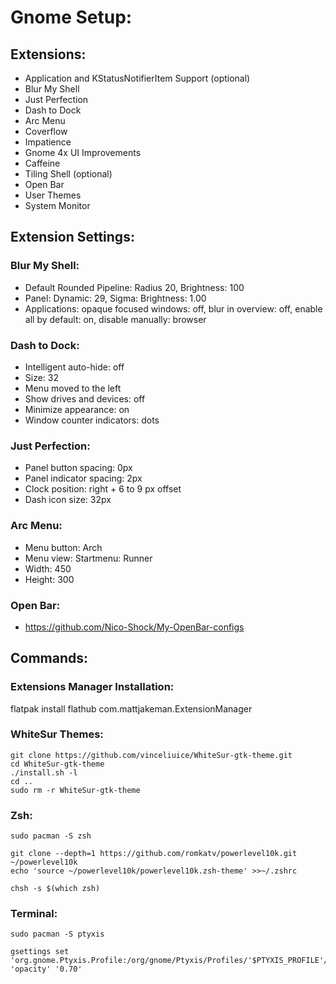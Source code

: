 # Gnome Setup:

## Extensions:

- Application and KStatusNotifierItem Support (optional)  
- Blur My Shell  
- Just Perfection  
- Dash to Dock  
- Arc Menu  
- Coverflow  
- Impatience  
- Gnome 4x UI Improvements  
- Caffeine  
- Tiling Shell (optional)  
- Open Bar  
- User Themes  
- System Monitor

## Extension Settings:

### Blur My Shell:

- Default Rounded Pipeline: Radius 20, Brightness: 100  
- Panel: Dynamic: 29, Sigma: Brightness: 1.00  
- Applications: opaque focused windows: off, blur in overview: off, enable all by default: on, disable manually: browser

### Dash to Dock:

- Intelligent auto-hide: off  
- Size: 32  
- Menu moved to the left  
- Show drives and devices: off  
- Minimize appearance: on  
- Window counter indicators: dots

### Just Perfection:

- Panel button spacing: 0px  
- Panel indicator spacing: 2px  
- Clock position: right + 6 to 9 px offset  
- Dash icon size: 32px

### Arc Menu:

- Menu button: Arch  
- Menu view: Startmenu: Runner  
- Width: 450  
- Height: 300

### Open Bar:

- https://github.com/Nico-Shock/My-OpenBar-configs

## Commands:

### Extensions Manager Installation:
flatpak install flathub com.mattjakeman.ExtensionManager

### WhiteSur Themes:
```
git clone https://github.com/vinceliuice/WhiteSur-gtk-theme.git  
cd WhiteSur-gtk-theme  
./install.sh -l  
cd ..  
sudo rm -r WhiteSur-gtk-theme
```

### Zsh:
```
sudo pacman -S zsh
```
``` 
git clone --depth=1 https://github.com/romkatv/powerlevel10k.git ~/powerlevel10k  
echo 'source ~/powerlevel10k/powerlevel10k.zsh-theme' >>~/.zshrc
```
```
chsh -s $(which zsh)
```

### Terminal:
```
sudo pacman -S ptyxis
```
```
gsettings set 'org.gnome.Ptyxis.Profile:/org/gnome/Ptyxis/Profiles/'$PTYXIS_PROFILE'/' 'opacity' '0.70'
```
